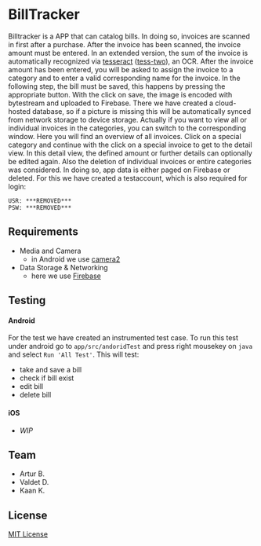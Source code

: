 # BillTracker

Billtracker is a APP that can catalog bills. In doing so, invoices are scanned in
first after a purchase. After the invoice has been scanned, the invoice amount must
be entered. In an extended version, the sum of the invoice is automatically recognized
via [tesseract](https://github.com/tesseract-ocr/tesseract)
([tess-two](https://github.com/rmtheis/tess-two)), an OCR. After the invoice amount
has been entered, you will be asked to assign the invoice to a category and to
enter a valid corresponding name for the invoice. In the following step, the bill
must be saved, this happens by pressing the appropriate button. With the click on
save, the image is encoded with bytestream and uploaded to Firebase. There we have
created a cloud-hosted database, so if a picture is missing this will be
automatically synced from network storage to device storage. Actually if you want
to view all or individual invoices in the categories, you can switch to the
corresponding window. Here you will find an overview of all invoices. Click on a
special category and continue with the click on a special invoice to get to the
detail view. In this detail view, the defined amount or further details can
optionally be edited again. Also the deletion of individual invoices or entire
categories was considered. In doing so, app data is either paged on Firebase or
deleted. For this we have created a testaccount, which is also required for login:

```Credentials
USR: ***REMOVED***
PSW: ***REMOVED***
```

## Requirements
 * Media and Camera
    - in Android we use [camera2](https://developer.android.com/reference/android/hardware/camera2/package-summary.html)
 * Data Storage & Networking
    - here we use [Firebase](https://console.firebase.google.com)

## Testing

#### Android

  For the test we have created an instrumented test case. To run this test  under android go to `app/src/andoridTest` and press right mousekey on `java` and select `Run 'All Test'`. This will test:

* take and save a bill
* check if bill exist
* edit bill
* delete bill


#### iOS

  * *WIP*

## Team

* Artur B.
* Valdet D.
* Kaan K.

## License

[MIT License](LICENSE.md)
